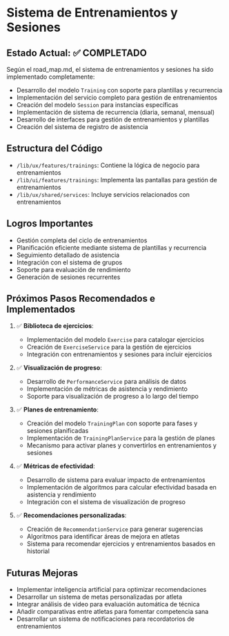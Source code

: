 # Sistema de Entrenamientos y Sesiones

## Estado Actual: ✅ COMPLETADO

Según el road_map.md, el sistema de entrenamientos y sesiones ha sido implementado completamente:

- Desarrollo del modelo `Training` con soporte para plantillas y recurrencia
- Implementación del servicio completo para gestión de entrenamientos
- Creación del modelo `Session` para instancias específicas
- Implementación de sistema de recurrencia (diaria, semanal, mensual)
- Desarrollo de interfaces para gestión de entrenamientos y plantillas
- Creación del sistema de registro de asistencia

## Estructura del Código

- `/lib/ux/features/trainings`: Contiene la lógica de negocio para entrenamientos
- `/lib/ui/features/trainings`: Implementa las pantallas para gestión de entrenamientos
- `/lib/ux/shared/services`: Incluye servicios relacionados con entrenamientos

## Logros Importantes

- Gestión completa del ciclo de entrenamientos
- Planificación eficiente mediante sistema de plantillas y recurrencia
- Seguimiento detallado de asistencia
- Integración con el sistema de grupos
- Soporte para evaluación de rendimiento
- Generación de sesiones recurrentes

## Próximos Pasos Recomendados e Implementados

1. ✅ **Biblioteca de ejercicios**: 
   - Implementación del modelo `Exercise` para catalogar ejercicios
   - Creación de `ExerciseService` para la gestión de ejercicios
   - Integración con entrenamientos y sesiones para incluir ejercicios

2. ✅ **Visualización de progreso**: 
   - Desarrollo de `PerformanceService` para análisis de datos
   - Implementación de métricas de asistencia y rendimiento
   - Soporte para visualización de progreso a lo largo del tiempo

3. ✅ **Planes de entrenamiento**: 
   - Creación del modelo `TrainingPlan` con soporte para fases y sesiones planificadas
   - Implementación de `TrainingPlanService` para la gestión de planes
   - Mecanismo para activar planes y convertirlos en entrenamientos y sesiones

4. ✅ **Métricas de efectividad**: 
   - Desarrollo de sistema para evaluar impacto de entrenamientos
   - Implementación de algoritmos para calcular efectividad basada en asistencia y rendimiento
   - Integración con el sistema de visualización de progreso

5. ✅ **Recomendaciones personalizadas**: 
   - Creación de `RecommendationService` para generar sugerencias
   - Algoritmos para identificar áreas de mejora en atletas
   - Sistema para recomendar ejercicios y entrenamientos basados en historial

## Futuras Mejoras

- Implementar inteligencia artificial para optimizar recomendaciones
- Desarrollar un sistema de metas personalizadas por atleta
- Integrar análisis de video para evaluación automática de técnica
- Añadir comparativas entre atletas para fomentar competencia sana
- Desarrollar un sistema de notificaciones para recordatorios de entrenamientos 